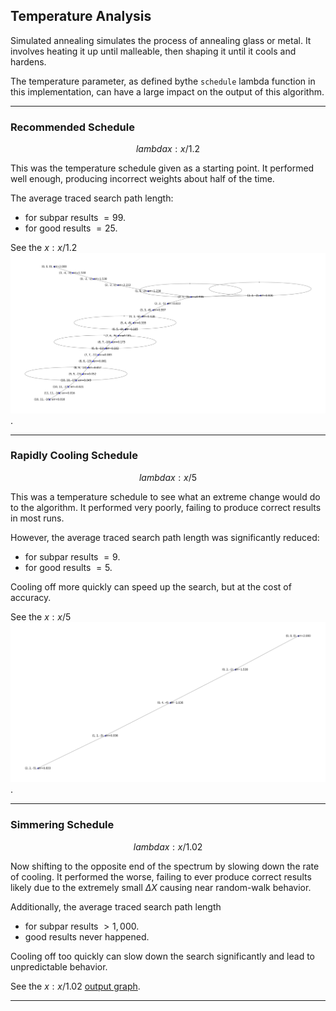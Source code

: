 ## Temperature Analysis

Simulated annealing simulates the process of annealing glass or metal.
It involves heating it up until malleable, then shaping it until it cools and hardens.

The temperature parameter, as defined bythe `schedule` lambda function in this implementation, 
can have a large impact on the output of this algorithm.

---

### Recommended Schedule

$$lambda x : x / 1.2$$

This was the temperature schedule given as a starting point.
It performed well enough, producing incorrect weights about half of the time.

The average traced search path length:
* for subpar results $= 99$.
* for good results $= 25$.

See the $x : x / 1.2$ ![output graph](_static/Figure_3_Temp=1.2_Path=23.png).

---

### Rapidly Cooling Schedule

$$lambda x : x / 5$$

This was a temperature schedule to see what an extreme change would do to the algorithm.
It performed very poorly, failing to produce correct results in most runs.

However, the average traced search path length was significantly reduced:
* for subpar results $= 9$.
* for good results $= 5$.

Cooling off more quickly can speed up the search, but at the cost of accuracy.

See the $x : x / 5$ ![output graph](_static/Figure_4_Temp=5_Path=5.png).

---

### Simmering Schedule

$$lambda x : x / 1.02$$

Now shifting to the opposite end of the spectrum by slowing down the rate of cooling.
It performed the worse, failing to ever produce correct results 
likely due to the extremely small $\Delta X$ causing near random-walk behavior.

Additionally, the average traced search path length
* for subpar results $> 1,000$.
* good results never happened.

Cooling off too quickly can slow down the search significantly 
and lead to unpredictable behavior.

See the $x : x / 1.02$ [output graph](_static/Figure_5_Temp=1.02_Path=1031.png).

---
